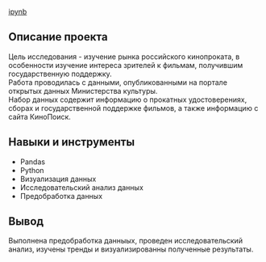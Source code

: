 [ipynb](https://github.com/Natalia-Muslimova/Yandex-Practicum/blob/abe2ac0cbef735cf97f5caf179323359607079b3/%D0%98%D1%81%D1%81%D0%BB%D0%B5%D0%B4%D0%BE%D0%B2%D0%B0%D0%BD%D0%B8%D0%B5%20%D1%80%D1%8B%D0%BD%D0%BA%D0%B0%20%D1%80%D0%BE%D1%81%D1%81%D0%B8%D0%B9%D1%81%D0%BA%D0%BE%D0%B3%D0%BE%20%D0%BA%D0%B8%D0%BD%D0%BE%D0%BF%D1%80%D0%BE%D0%BA%D0%B0%D1%82%D0%B0/%D0%98%D1%81%D1%81%D0%BB%D0%B5%D0%B4%D0%BE%D0%B2%D0%B0%D0%BD%D0%B8%D0%B5%20%D0%B4%D0%B0%D0%BD%D0%BD%D1%8B%D1%85%20%D0%BE%20%D1%80%D0%BE%D1%81%D1%81%D0%B8%D0%B9%D1%81%D0%BA%D0%BE%D0%BC%20%D0%BA%D0%B8%D0%BD%D0%BE%D0%BF%D1%80%D0%BE%D0%BA%D0%B0%D1%82%D0%B5.ipynb)

## Описание проекта
Цель исследования -  изучение рынка российского кинопроката, в особенности изучение интереса зрителей к фильмам, получившим государственную поддержку.<br> 
Работа проводилась с данными, опубликованными на портале открытых данных Министерства культуры.<br>  Набор данных содержит информацию о прокатных удостоверениях, сборах и государственной поддержке фильмов, а также информацию с сайта КиноПоиск.<br>  

## Навыки и инструменты
- Pandas
- Python
- Визуализация данных
- Исследовательский анализ данных
- Предобработка данных

## Вывод
Выполнена предобработка данныых, проведен исследовательский анализ, изучены тренды и визуализированны полученные результаты.

